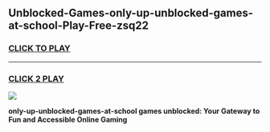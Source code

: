 
## Unblocked-Games-only-up-unblocked-games-at-school-Play-Free-zsq22
<h3>
<a href="https://premium76.site?title=only-up-unblocked-games-at-school&ref=20A">CLICK TO PLAY</a></h3>
<hr>

<h3>
<a href="https://premium76.site?title=only-up-unblocked-games-at-school&ref=20A">CLICK 2 PLAY</a>
  
</h3>

<a href="https://premium76.site?title=only-up-unblocked-games-at-school&ref=20A"><img src="https://clearcache.store/games.png"></a>


**only-up-unblocked-games-at-school games unblocked: Your Gateway to Fun and Accessible Online Gaming**
